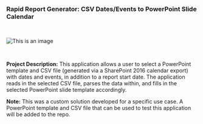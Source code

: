 
### Rapid Report Generator: CSV Dates/Events to PowerPoint Slide Calendar
<pre>

</pre>
![This is an image](http://latestcalendar.weebly.com/uploads/4/2/7/1/42714133/527100.png)
<pre>

</pre>

**Project Description:** This application allows a user to select a PowerPoint template and CSV file (generated via a SharePoint 2016 calendar export) with dates and events, in addition to a report start date. The application reads in the selected CSV file, parses the data within, and fills in the selected PowerPoint slide template accordingly. 




**Note:** This was a custom solution developed for a specific use case. A PowerPoint template and CSV file that can be used to test this application will be added to the repo.




